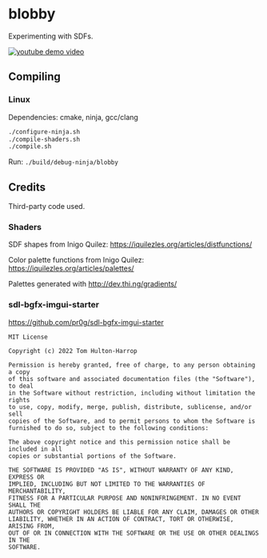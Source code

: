 # blobby

Experimenting with SDFs.

[![youtube demo video](http://img.youtube.com/vi/iAyRDgh6Sdw/0.jpg)](https://www.youtube.com/watch?v=iAyRDgh6Sdw)

## Compiling

### Linux

Dependencies: cmake, ninja, gcc/clang

```sh
./configure-ninja.sh
./compile-shaders.sh
./compile.sh
```

Run: `./build/debug-ninja/blobby`

## Credits

Third-party code used.

### Shaders

SDF shapes from Inigo Quilez: https://iquilezles.org/articles/distfunctions/

Color palette functions from Inigo Quilez: https://iquilezles.org/articles/palettes/

Palettes generated with http://dev.thi.ng/gradients/

### sdl-bgfx-imgui-starter

https://github.com/pr0g/sdl-bgfx-imgui-starter

```
MIT License

Copyright (c) 2022 Tom Hulton-Harrop

Permission is hereby granted, free of charge, to any person obtaining a copy
of this software and associated documentation files (the "Software"), to deal
in the Software without restriction, including without limitation the rights
to use, copy, modify, merge, publish, distribute, sublicense, and/or sell
copies of the Software, and to permit persons to whom the Software is
furnished to do so, subject to the following conditions:

The above copyright notice and this permission notice shall be included in all
copies or substantial portions of the Software.

THE SOFTWARE IS PROVIDED "AS IS", WITHOUT WARRANTY OF ANY KIND, EXPRESS OR
IMPLIED, INCLUDING BUT NOT LIMITED TO THE WARRANTIES OF MERCHANTABILITY,
FITNESS FOR A PARTICULAR PURPOSE AND NONINFRINGEMENT. IN NO EVENT SHALL THE
AUTHORS OR COPYRIGHT HOLDERS BE LIABLE FOR ANY CLAIM, DAMAGES OR OTHER
LIABILITY, WHETHER IN AN ACTION OF CONTRACT, TORT OR OTHERWISE, ARISING FROM,
OUT OF OR IN CONNECTION WITH THE SOFTWARE OR THE USE OR OTHER DEALINGS IN THE
SOFTWARE.
```
